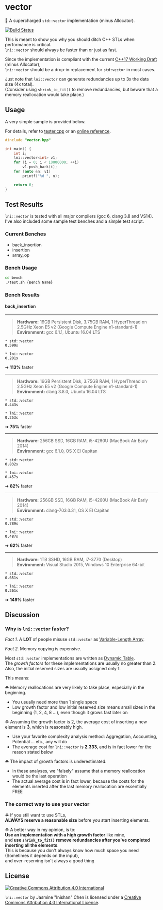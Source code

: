 # vector

:purple_heart: A supercharged `std::vector` implementation (minus Allocator).

[![Build Status](https://travis-ci.org/lnishan/vector.svg?branch=master)](https://travis-ci.org/lnishan/vector)

This is meant to show you why you should ditch C++ STLs when performance is critical.  
`lni::vector` should always be faster than or just as fast. 

Since the implementation is compliant with the current [C++17 Working Draft](http://open-std.org/JTC1/SC22/WG21/docs/papers/2016/n4594.pdf) (minus Allocator),  
`lni::vector` should be a drop-in replacement for `std:vector` in most cases.  

Just note that `lni::vector` can generate redundancies up to 3x the data size (4x total).  
(Consider using `shrink_to_fit()` to remove redundancies, but beware that a memory reallocation would take place.)


## Usage

A very simple sample is provided below.  

For details, refer to [tester.cpp](tester.cpp) or an [online reference](http://en.cppreference.com/w/cpp/container/vector). 

```cpp
#include "vector.hpp"

int main() {
	int i;
	lni::vector<int> v1;
	for (i = 0; i < 10000000; ++i)
		v1.push_back(i);
	for (auto &n: v1)
	 	printf("%d ", n);

	return 0;
}
```

## Test Results

`lni::vector` is tested with all major compilers (gcc 6, clang 3.8 and VS14).  
I've also included some sample test benches and a simple test script.

### Current Benches

* back_insertion
* insertion
* array_op

### Bench Usage

```bash
cd bench
./test.sh {Bench Name}
```

### Bench Results

#### back_insertion

---

> **Hardware:** 16GB Persistent Disk, 3.75GB RAM, 1 HyperThread on 2.5GHz Xeon E5 v2 (Google Compute Engine n1-standard-1)  
> **Environment:** gcc 6.1.1, Ubuntu 16.04 LTS

```
* std::vector
0.599s

* lni::vector
0.281s
```

➔ **113%** faster

---

> **Hardware:** 16GB Persistent Disk, 3.75GB RAM, 1 HyperThread on 2.5GHz Xeon E5 v2 (Google Compute Engine n1-standard-1)  
> **Environment:** clang 3.8.0, Ubuntu 16.04 LTS

```
* std::vector
0.443s

* lni::vector
0.253s
```

➔ **75%** faster

---

> **Hardware:** 256GB SSD, 16GB RAM, i5-4260U (MacBook Air Early 2014)  
> **Environment:** gcc 6.1.0, OS X El Capitan

```
* std::vector
0.832s

* lni::vector
0.457s
```

➔ **82%** faster

---

> **Hardware:** 256GB SSD, 16GB RAM, i5-4260U (MacBook Air Early 2014)  
> **Environment:** clang-703.0.31, OS X El Capitan

```
* std::vector
0.789s

* lni::vector
0.487s
```

➔ **62%** faster

---

> **Hardware:** 1TB SSHD, 16GB RAM, i7-3770 (Desktop)  
> **Environment:** Visual Studio 2015, Windows 10 Enterprise 64-bit

```
* std::vector
0.651s

* lni::vector
0.261s
```
➔ **149%** faster


## Discussion

### Why is `lni::vector` faster?

*Fact 1.* A **LOT** of people misuse `std::vector` as [Variable-Length Array](https://en.wikipedia.org/wiki/Variable-length_array).

*Fact 2.* Memory copying is expensive.

Most `std::vector` implementations are written as [Dynamic Table](https://en.wikipedia.org/wiki/Dynamic_array).  
The *growth factors* for these implementations are usually no greater than 2.  
Also, the initial reserved sizes are usually assigned only 1.

This means:

☘ Memory reallocations are very likely to take place, especially in the beginning.  
- You usually need more than 1 single space  
- Low growth factor and low initial reserved size means small sizes in the beginning (1, 2, 4, 8 ...), even though it grows fast later on

☘ Assuming the growth factor is 2, the average cost of inserting a new element is **3**, which is reasonably high.  
- Use your favorite complexity analysis method: Aggregation, Accounting, Potential ... etc., any will do  
- The average cost for `lni::vector` is **2.333**, and is in fact lower for the reason stated below

☘ The impact of growth factors is underestimated.  
- In these analyses, we "falsely" assume that a memory reallocation would be the last operation
- The actual average cost is in fact lower, because the costs for the elements inserted after the last memory reallocation are essentially FREE

### The correct way to use your vector

☘ If you still want to use STLs,  
**ALWAYS reserve a reasonable size** before you start inserting elements.

☘ A better way in my opinion, is to:   
**Use an implementation with a high growth factor** like mine,  
and **use `shrink_to_fit()` remove redundancies after you've completed inserting all the elements**.  
This is because you don't always know how much space you need (Sometimes it depends on the input),  
and over-reserving isn't always a good thing.


## License

[![Creative Commons Attribution 4.0 International](https://i.creativecommons.org/l/by/4.0/88x31.png)](http://creativecommons.org/licenses/by/4.0/)

`lni::vector` by Jasmine "lnishan" Chen is licensed under a [Creative Commons Attribution 4.0 International License](http://creativecommons.org/licenses/by/4.0/).
